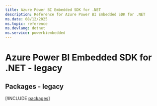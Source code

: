 ```yaml
---
title: Azure Power BI Embedded SDK for .NET
description: Reference for Azure Power BI Embedded SDK for .NET
ms.date: 08/12/2025
ms.topic: reference
ms.devlang: dotnet
ms.service: powerbiembedded
---
```

# Azure Power BI Embedded SDK for .NET - legacy
## Packages - legacy
[!INCLUDE [packages](power-bi-embedded-index.md)]